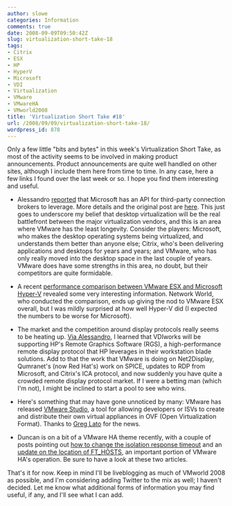 ```yaml
---
author: slowe
categories: Information
comments: true
date: 2008-09-09T09:50:42Z
slug: virtualization-short-take-18
tags:
- Citrix
- ESX
- HP
- HyperV
- Microsoft
- VDI
- Virtualization
- VMware
- VMwareHA
- VMworld2008
title: 'Virtualization Short Take #18'
url: /2008/09/09/virtualization-short-take-18/
wordpress_id: 878
---
```


Only a few little "bits and bytes" in this week's Virtualization Short Take, as most of the activity seems to be involved in making product announcements. Product announcements are quite well handled on other sites, although I include them here from time to time. In any case, here a few links I found over the last week or so. I hope you find them interesting and useful.

* Alessandro [reported](http://www.virtualization.info/2008/09/microsoft-offers-api-for-3rd-vdi.html) that Microsoft has an API for third-party connection brokers to leverage. More details and the original post are [here](http://blogs.msdn.com/ts/archive/2008/08/12/how-to-extend-the-ts-session-broker-to-support-vdi-part-1.aspx). This just goes to underscore my belief that desktop virtualization will be the real battlefront between the major virtualization vendors, and this is an area where VMware has the least longevity. Consider the players: Microsoft, who makes the desktop operating systems being virtualized, and understands them better than anyone else; Citrix, who's been delivering applications and desktops for years and years; and VMware, who has only really moved into the desktop space in the last couple of years. VMware does have some strengths in this area, no doubt, but their competitors are quite formidable.

* A recent [performance comparison between VMware ESX and Microsoft Hyper-V](http://www.networkworld.com/reviews/2008/090108-test-virtualization.html) revealed some very interesting information. Network World, who conducted the comparison, ends up giving the nod to VMware ESX overall, but I was mildly surprised at how well Hyper-V did (I expected the numbers to be worse for Microsoft).

* The market and the competition around display protocols really seems to be heating up. [Via Alessandro](http://www.virtualization.info/2008/09/vdiworks-connection-broker-to-support.html), I learned that VDIworks will be supporting HP's Remote Graphics Software (RGS), a high-performance remote display protocol that HP leverages in their workstation blade solutions. Add to that the work that VMware is doing on Net2Display, Qumranet's (now Red Hat's) work on SPICE, updates to RDP from Microsoft, and Citrix's ICA protocol, and now suddenly you have quite a crowded remote display protocol market. If I were a betting man (which I'm not), I might be inclined to start a pool to see who wins.

* Here's something that may have gone unnoticed by many: VMware has released [VMware Studio](http://www.vmware.com/download/sdk/studio.html), a tool for allowing developers or ISVs to create and distribute their own virtual appliances in OVF (Open Virtualization Format). Thanks to [Greg Lato](http://www.latogalabs.com/2008/09/vmware-studio-released/) for the news.

* Duncan is on a bit of a VMware HA theme recently, with a couple of posts pointing out [how to change the isolation response timeout](http://www.yellow-bricks.com/2008/09/08/ha-isolation-response-shutdown-guest/) and an [update on the location of FT_HOSTS](http://www.yellow-bricks.com/2008/09/08/ft_hosts-where-is-it-in-esx-35-u2/), an important portion of VMware HA's operation. Be sure to have a look at these two articles.

That's it for now. Keep in mind I'll be liveblogging as much of VMworld 2008 as possible, and I'm considering adding Twitter to the mix as well; I haven't decided. Let me know what additional forms of information you may find useful, if any, and I'll see what I can add.
